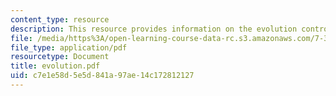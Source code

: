 ```yaml
---
content_type: resource
description: This resource provides information on the evolution controversy.
file: /media/https%3A/open-learning-course-data-rc.s3.amazonaws.com/7-391-concept-centered-teaching-spring-2006/c7e1e58d5e5d841a97ae14c172812127_evolution.pdf
file_type: application/pdf
resourcetype: Document
title: evolution.pdf
uid: c7e1e58d-5e5d-841a-97ae-14c172812127
---
```

